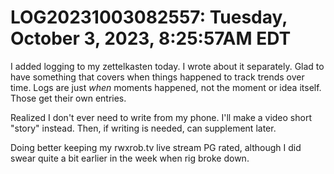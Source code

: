 # LOG20231003082557: Tuesday, October 3, 2023, 8:25:57AM EDT

I added logging to my zettelkasten today. I wrote about it separately. Glad to have something that covers when things happened to track trends over time. Logs are just *when* moments happened, not the moment or idea itself. Those get their own entries.

Realized I don't ever need to write from my phone. I'll make a video short "story" instead. Then, if writing is needed, can supplement later.

Doing better keeping my rwxrob.tv live stream PG rated, although I did swear quite a bit earlier in the week when rig broke down.

